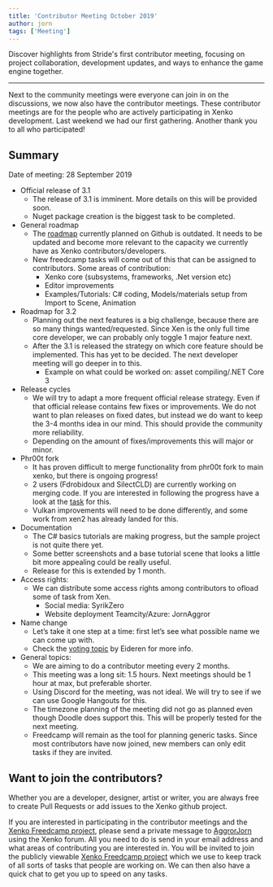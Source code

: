 ```yaml
---
title: 'Contributor Meeting October 2019'
author: jorn
tags: ['Meeting']
---
```


Discover highlights from Stride's first contributor meeting, focusing on project collaboration, development updates, and ways to enhance the game engine together.

---

Next to the community meetings were everyone can join in on the discussions, we now also have the contributor meetings. These contributor meetings are for the people who are actively participating in Xenko development. Last weekend we had our first gathering. Another thank you to all who participated!  

## Summary

Date of meeting: 28 September 2019

- Official release of 3.1
  - The release of 3.1 is imminent. More details on this will be provided soon.
  - Nuget package creation is the biggest task to be completed.
- General roadmap
    - The [roadmap](https://github.com/xenko3d/xenko/projects/3) currently planned on Github is outdated. It needs to be updated and become more relevant to the capacity we currently have as Xenko contributors/developers. 
    - New freedcamp tasks will come out of this that can be assigned to contributors. Some areas of contribution:
        - Xenko core (subsystems, frameworks, .Net version etc)
        - Editor improvements
        - Examples/Tutorials: C# coding, Models/materials setup from Import to Scene, Animation
- Roadmap for 3.2
    - Planning out the next features is a big challenge, because there are so many things wanted/requested. Since Xen is the only full time core developer, we can probably only toggle 1 major feature next.
    - After the 3.1 is released the strategy on which core feature should be implemented. This has yet to be decided. The next developer meeting will go deeper in to this.
        - Example on what could be worked on: asset compiling/.NET Core 3
- Release cycles
    - We will try to adapt a more frequent official release strategy. Even if that official release contains few fixes or improvements. We do not want to plan releases on fixed dates, but instead we do want to keep the 3-4 months idea in our mind. This should provide the community more reliability. 
    - Depending on the amount of fixes/improvements this will major or minor.
- Phr00t fork
    - It has proven difficult to merge functionality from phr00t fork to main xenko, but there is ongoing progress!
    - 2 users (Fdrobidoux and SilectCLD) are currently working on merging code. If you are interested in following the progress have a look at the [task](https://freedcamp.com/Xenko_YO2/XenkoManagementT_3sf/todos/27077090/) for this.
    - Vulkan improvements will need to be done differently, and some work from xen2 has already landed for this.
- Documentation
    - The C# basics tutorials are making progress, but the sample project is not quite there yet.
    - Some better screenshots and a base tutorial scene that looks a little bit more appealing could be really useful.
    - Release for this is extended by 1 month.
- Access rights:
    - We can distribute some access rights among contributors to ofload some of task from Xen. 
        - Social media: SyrikZero
        - Website deployment Teamcity/Azure: JornAggror
- Name change
    - Let’s take it one step at a time: first let’s see what possible name we can come up with.
    - Check the [voting topic](https://forums.stride3d.net/t/vote-for-xenkos-new-name/2016) by Eideren for more info.
- General topics:
    - We are aiming to do a contributor meeting every 2 months. 
    - This meeting was a long sit: 1.5 hours. Next meetings should be 1 hour at max, but preferable shorter.
    - Using Discord for the meeting, was not ideal. We will try to see if we can use Google Hangouts for this.
    - The timezone planning of the meeting did not go as planned even though Doodle does support this. This will be properly tested for the next meeting.
    - Freedcamp will remain as the tool for planning generic tasks. Since most contributors have now joined, new members can only edit tasks if they are invited.


## Want to join the contributors?

Whether you are a developer, designer, artist or writer, you are always free to create Pull Requests or add issues to the Xenko github project.

If you are interested in participating in the contributor meetings and the [Xenko Freedcamp project](https://freedcamp.com/Xenko_YO2/XenkoManagementT_3sf/todos/), please send a private message to [AggrorJorn](https://forums.stride3d.net/u/Aggror/) using the Xenko forum. All you need to do is send in your email address and what areas of contributing you are interested in. You will be invited to join the publicly viewable [Xenko Freedcamp project](https://freedcamp.com/Xenko_YO2/XenkoManagementT_3sf/todos/) which we use to keep track of all sorts of tasks that people are working on. We can then also have a quick chat to get you up to speed on any tasks.
